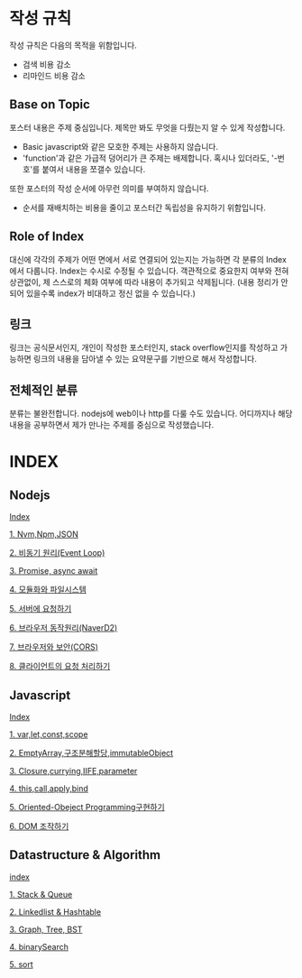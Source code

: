 # 작성 규칙
작성 규칙은 다음의 목적을 위함입니다.
- 검색 비용 감소
- 리마인드 비용 감소

## Base on Topic
포스터 내용은 주제 중심입니다. 제목만 봐도 무엇을 다뤘는지 알 수 있게 작성합니다. 
- Basic javascript와 같은 모호한 주제는 사용하지 않습니다.
- 'function'과 같은 가급적 덩어리가 큰 주제는 배제합니다. 혹시나 있더라도, '-번호'를 붙여서 내용을 쪼갤수 있습니다. 

또한 포스터의 작성 순서에 아무런 의미를 부여하지 않습니다.
- 순서를 재배치하는 비용을 줄이고 포스터간 독립성을 유지하기 위함입니다. 

## Role of Index
대신에 각각의 주제가 어떤 면에서 서로 연결되어 있는지는 가능하면 각 분류의 Index에서 다룹니다. Index는 수시로 수정될 수 있습니다. 객관적으로 중요한지 여부와 전혀 상관없이, 제 스스로의 체화 여부에 따라 내용이 추가되고 삭제됩니다. (내용 정리가 안되어 있을수록 index가 비대하고 정신 없을 수 있습니다.)

## 링크
링크는 공식문서인지, 개인이 작성한 포스터인지, stack overflow인지를 작성하고 가능하면 링크의 내용을 담아낼 수 있는 요약문구를 기반으로 해서 작성합니다. 

## 전체적인 분류
분류는 불완전합니다. nodejs에 web이나 http를 다룰 수도 있습니다. 어디까지나 해당 내용을 공부하면서 제가 만나는 주제를 중심으로 작성했습니다. 




# INDEX

## Nodejs
[Index](./content/blog/NodeJs&Web/0.index.md)

[1. Nvm,Npm,JSON](./content/blog/NodeJs&Web/1.Nvm,Npm,JSON.md)

[2. 비동기 원리(Event Loop)](./content/blog/NodeJs&Web/2.0비동기구현하기.md)

[3. Promise, async await](./content/blog/NodeJs&Web/2.1비동기구현하기.md)

[4. 모듈화와 파일시스템](./content/blog/NodeJs&Web/3.모듈화&파일시스템.md)

[5. 서버에 요청하기](./content/blog/NodeJs&Web/4.0서버와통신하기.md)

[6. 브라우저 동작원리(NaverD2)](./content/blog/NodeJs&Web/4.1브라우저의동작원리.md)

[7. 브라우저와 보안(CORS)](./content/blog/NodeJs&Web/4.2브라우저보안(Security).md)

[8. 클라이언트의 요청 처리하기](./content/blog/NodeJs&Web/5.클라이언트요청처리.md)


## Javascript
[Index](./content/blog/Javascript/0.index.md)

[1. var,let,const,scope](./content/blog/Javascript/1.var,let,const,scope.md)

[2. EmptyArray,구조분해할당,immutableObject](./content/blog/Javascript/2.EmptyArray,구조분해할당,immutableObject.md)

[3. Closure,currying,IIFE,parameter](./content/blog/Javascript/3.Closure,currying,IIFE,parameter.md)

[4. this,call,apply,bind](./content/blog/Javascript/4.this,call,apply,bind.md)

[5. Oriented-Obeject Programming구현하기](./content/blog/Javascript/5.OOP구현하기.md)

[6. DOM 조작하기](./content/blog/Javascript/6.DOM.md)


## Datastructure & Algorithm

[index](./content/blog/Algorithm&Datastructure/0.index.md)

[1. Stack & Queue](./content/blog/Algorithm&Datastructure/1.Stack&Queue.md)

[2. Linkedlist & Hashtable](./content/blog/Algorithm&Datastructure/2.Linkedlist&Hashtable.md)

[3. Graph, Tree, BST](./content/blog/Algorithm&Datastructure/3.Graph,Tree,BST.md)

[4. binarySearch]()

[5. sort]()




